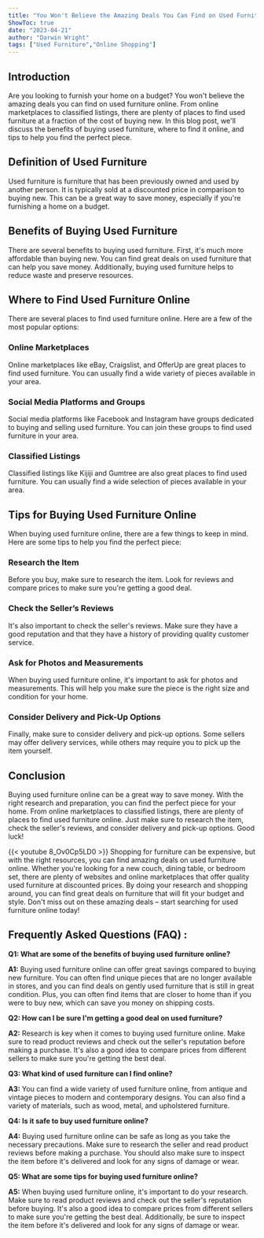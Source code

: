```yaml
---
title: "You Won't Believe the Amazing Deals You Can Find on Used Furniture Online!"
ShowToc: true 
date: "2023-04-21"
author: "Darwin Wright" 
tags: ["Used Furniture","Online Shopping"]
---
```

## Introduction 
Are you looking to furnish your home on a budget? You won't believe the amazing deals you can find on used furniture online. From online marketplaces to classified listings, there are plenty of places to find used furniture at a fraction of the cost of buying new. In this blog post, we'll discuss the benefits of buying used furniture, where to find it online, and tips to help you find the perfect piece. 

## Definition of Used Furniture
Used furniture is furniture that has been previously owned and used by another person. It is typically sold at a discounted price in comparison to buying new. This can be a great way to save money, especially if you're furnishing a home on a budget. 

## Benefits of Buying Used Furniture
There are several benefits to buying used furniture. First, it's much more affordable than buying new. You can find great deals on used furniture that can help you save money. Additionally, buying used furniture helps to reduce waste and preserve resources. 

## Where to Find Used Furniture Online
There are several places to find used furniture online. Here are a few of the most popular options: 

### Online Marketplaces
Online marketplaces like eBay, Craigslist, and OfferUp are great places to find used furniture. You can usually find a wide variety of pieces available in your area. 

### Social Media Platforms and Groups
Social media platforms like Facebook and Instagram have groups dedicated to buying and selling used furniture. You can join these groups to find used furniture in your area. 

### Classified Listings
Classified listings like Kijiji and Gumtree are also great places to find used furniture. You can usually find a wide selection of pieces available in your area. 

## Tips for Buying Used Furniture Online
When buying used furniture online, there are a few things to keep in mind. Here are some tips to help you find the perfect piece: 

### Research the Item
Before you buy, make sure to research the item. Look for reviews and compare prices to make sure you're getting a good deal. 

### Check the Seller’s Reviews
It's also important to check the seller's reviews. Make sure they have a good reputation and that they have a history of providing quality customer service. 

### Ask for Photos and Measurements
When buying used furniture online, it's important to ask for photos and measurements. This will help you make sure the piece is the right size and condition for your home. 

### Consider Delivery and Pick-Up Options
Finally, make sure to consider delivery and pick-up options. Some sellers may offer delivery services, while others may require you to pick up the item yourself. 

## Conclusion
Buying used furniture online can be a great way to save money. With the right research and preparation, you can find the perfect piece for your home. From online marketplaces to classified listings, there are plenty of places to find used furniture online. Just make sure to research the item, check the seller's reviews, and consider delivery and pick-up options. Good luck!

{{< youtube 8_Ov0Cp5LD0 >}} 
Shopping for furniture can be expensive, but with the right resources, you can find amazing deals on used furniture online. Whether you're looking for a new couch, dining table, or bedroom set, there are plenty of websites and online marketplaces that offer quality used furniture at discounted prices. By doing your research and shopping around, you can find great deals on furniture that will fit your budget and style. Don't miss out on these amazing deals – start searching for used furniture online today!

## Frequently Asked Questions (FAQ) :
**Q1: What are some of the benefits of buying used furniture online?**

**A1:** Buying used furniture online can offer great savings compared to buying new furniture. You can often find unique pieces that are no longer available in stores, and you can find deals on gently used furniture that is still in great condition. Plus, you can often find items that are closer to home than if you were to buy new, which can save you money on shipping costs. 

**Q2: How can I be sure I'm getting a good deal on used furniture?**

**A2:** Research is key when it comes to buying used furniture online. Make sure to read product reviews and check out the seller's reputation before making a purchase. It's also a good idea to compare prices from different sellers to make sure you're getting the best deal. 

**Q3: What kind of used furniture can I find online?**

**A3:** You can find a wide variety of used furniture online, from antique and vintage pieces to modern and contemporary designs. You can also find a variety of materials, such as wood, metal, and upholstered furniture. 

**Q4: Is it safe to buy used furniture online?**

**A4:** Buying used furniture online can be safe as long as you take the necessary precautions. Make sure to research the seller and read product reviews before making a purchase. You should also make sure to inspect the item before it's delivered and look for any signs of damage or wear. 

**Q5: What are some tips for buying used furniture online?**

**A5:** When buying used furniture online, it's important to do your research. Make sure to read product reviews and check out the seller's reputation before buying. It's also a good idea to compare prices from different sellers to make sure you're getting the best deal. Additionally, be sure to inspect the item before it's delivered and look for any signs of damage or wear.





